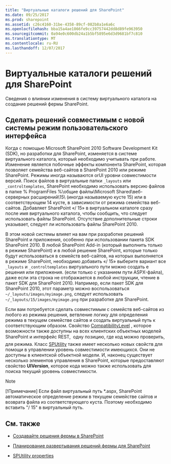 ```yaml
---
title: "Виртуальные каталоги решений для SharePoint"
ms.date: 09/25/2017
ms.prod: sharepoint
ms.assetid: c26c4160-31be-4358-89cf-082b8a1e6a6c
ms.openlocfilehash: bba15a4ae1866fe9cc39757442dd8d89fe963950
ms.sourcegitcommit: 0a94e0c600db24a1b5bf5895e6d3d9681bf7c810
ms.translationtype: MT
ms.contentlocale: ru-RU
ms.lasthandoff: 12/07/2017
---
```

# <a name="virtual-directories-in-sharepoint-solutions"></a>Виртуальные каталоги решений для SharePoint
Сведения о влиянии изменения в систему виртуального каталога на создание решений фермы SharePoint.
## <a name="make-your-solutions-compatible-with-the-new-ui-mode-system"></a>Сделать решений совместимым с новой системы режим пользовательского интерфейса

Когда с помощью Microsoft SharePoint 2010 Software Development Kit (SDK), но разработки для SharePoint, изменяется в системе виртуального каталога, который необходимо учитывать при работе. Изменение является побочные эффекты компонента SharePoint, которая позволяет семейства веб-сайтов в SharePoint 2010 или режиме SharePoint. Режимы иногда называются orUI уровни совместимости версий. Поиск файлов в виртуальные папки `_layouts` или `_controltemplates`, SharePoint необходимо использовать версию файлов в папке % ProgramFiles %\\общие файлы\\Microsoft Shared\\веб-серверных расширений\\15\\ (иногда называемую кусте 15) или в соответствующем 14 кусте, в зависимости от режима семейства веб-сайтов. Добавляет SharePoint «/ 15» в виртуальном каталоге сразу после имя виртуального каталога, чтобы сообщить, что следует использовать файлы SharePoint. Отсутствие дополнительные строки указывает, следует ли использовать файлы SharePoint 2010.
  
    
    
В этом новой системы влияет на вам при разработке решений SharePoint и приложения, особенно при использовании пакета SDK SharePoint 2010. В любой SharePoint Add-in (который выполнить только в режиме SharePoint) и в любой решение SharePoint, которые только будут использоваться в семейств веб-сайтов, на которых выполняется в режиме SharePoint, необходимо добавить «/ 15» выберите вариант все `_layouts` и `_controltemplates` виртуального пути можно создать e решения или приложения. (если только с указанием пути ASPX-файла), даже если эта строка не отображается в любой инструкции, чтение в пакет SDK для SharePoint 2010. Например, если пакет SDK для SharePoint 2010, этот параметр можно воспользоваться `~/_layouts/images/myimage.png`, следует использовать `~/_layouts/15/images/myimage.png` при разработке для SharePoint.
  
    
    
Если вам потребуется сделать совместимым с семейств веб-сайтов из любого из режима решения, ветвление логику для определения режима в текущем семействе сайтов и создать виртуальный путь к соответствующим образом. Свойство  [CompatibilityLevel](https://msdn.microsoft.com/library/Microsoft.SharePoint.SPSite.CompatibilityLevel.aspx) , которое возможности также доступны на всех клиентских объектных моделей SharePoint и интерфейс REST,  одну позицию, где код можно проверить, для режима. Класс [SPUtility](https://msdn.microsoft.com/library/Microsoft.SharePoint.Utilities.SPUtility.aspx) также имеет несколько новых свойств для помощи в управлении уровень совместимости имеющихся. Они не доступны в клиентской объектной модели. И, наконец существует несколько элементов управления в SharePoint, которые предоставляют свойство **UIVersion**, которое кода можно также использовать для поиска текущий уровень совместимости.
  
> [!NOTE] 
> [!Примечание] Если файл виртуальный путь *.aspx, SharePoint автоматическое определение режим в текущем семействе сайтов и возврата файла из соответствующего куста. Поэтому необходимо вставить "/ 15" в виртуальный путь. 
  
    
    


## <a name="see-also"></a>См. также
<a name="bk_addresources"> </a>


-  [Создавайте решения фермы в SharePoint](build-farm-solutions-in-sharepoint.md)
    
  
-  [Планирование развертывания решений фермы для SharePoint](http://blogs.technet.com/b/mspfe/archive/2013/02/04/planning-deployment-of-farm-solutions-for-sharepoint.aspx)
    
  
-  [SPUtility properties](http://msdn.microsoft.com/library/Properties.T:Microsoft.SharePoint.Utilities.SPUtility.aspx)
    
  

